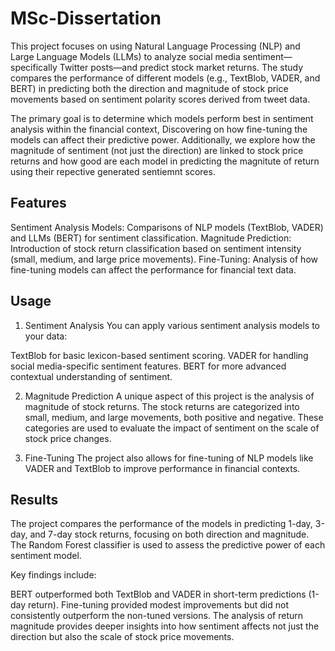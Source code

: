 # MSc-Dissertation

This project focuses on using Natural Language Processing (NLP) and Large Language Models (LLMs) to analyze social media sentiment—specifically Twitter posts—and predict stock market returns. The study compares the performance of different models (e.g., TextBlob, VADER, and BERT) in predicting both the direction and magnitude of stock price movements based on sentiment polarity scores derived from tweet data.

The primary goal is to determine which models perform best in sentiment analysis within the financial context, Discovering on how fine-tuning the models can affect their predictive power. Additionally, we explore how the magnitude of sentiment (not just the direction) are linked to stock price returns and how good are each model in predicting the magnitute of return using their repective generated sentiemnt scores. 

## Features
Sentiment Analysis Models: Comparisons of NLP models (TextBlob, VADER) and LLMs (BERT) for sentiment classification.
Magnitude Prediction: Introduction of stock return classification based on sentiment intensity (small, medium, and large price movements).
Fine-Tuning: Analysis of how fine-tuning models can affect the performance for financial text data.

## Usage
1. Sentiment Analysis
You can apply various sentiment analysis models to your data:

TextBlob for basic lexicon-based sentiment scoring.
VADER for handling social media-specific sentiment features.
BERT for more advanced contextual understanding of sentiment.

2. Magnitude Prediction
A unique aspect of this project is the analysis of magnitude of stock returns. The stock returns are categorized into small, medium, and large movements, both positive and negative. These categories are used to evaluate the impact of sentiment on the scale of stock price changes.

3. Fine-Tuning
The project also allows for fine-tuning of NLP models like VADER and TextBlob to improve performance in financial contexts.

## Results
The project compares the performance of the models in predicting 1-day, 3-day, and 7-day stock returns, focusing on both direction and magnitude. The Random Forest classifier is used to assess the predictive power of each sentiment model.

Key findings include:

BERT outperformed both TextBlob and VADER in short-term predictions (1-day return).
Fine-tuning provided modest improvements but did not consistently outperform the non-tuned versions.
The analysis of return magnitude provides deeper insights into how sentiment affects not just the direction but also the scale of stock price movements.
